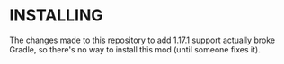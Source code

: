# INSTALLING

The changes made to this repository to add 1.17.1 support actually broke Gradle, so there's no way to install this mod (until someone fixes it).
